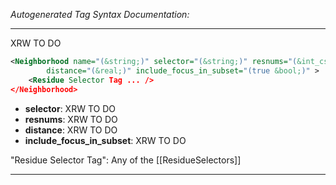 _Autogenerated Tag Syntax Documentation:_

---
XRW TO DO

```xml
<Neighborhood name="(&string;)" selector="(&string;)" resnums="(&int_cslist;)"
        distance="(&real;)" include_focus_in_subset="(true &bool;)" >
    <Residue Selector Tag ... />
</Neighborhood>
```

-   **selector**: XRW TO DO
-   **resnums**: XRW TO DO
-   **distance**: XRW TO DO
-   **include_focus_in_subset**: XRW TO DO


"Residue Selector Tag": Any of the [[ResidueSelectors]]

---
